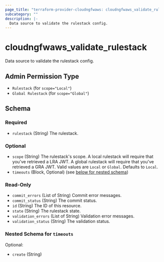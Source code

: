 ```yaml
---
page_title: "terraform-provider-cloudngfwaws: cloudngfwaws_validate_rulestack Data Source"
subcategory: ""
description: |-
  Data source to validate the rulestack config.
---
```


# cloudngfwaws_validate_rulestack

Data source to validate the rulestack config.


## Admin Permission Type

* `Rulestack` (for `scope="Local"`)
* `Global Rulestack` (for `scope="Global"`)





<!-- schema generated by tfplugindocs -->
## Schema

### Required

- `rulestack` (String) The rulestack.

### Optional

- `scope` (String) The rulestack's scope. A local rulestack will require that you've retrieved a LRA JWT. A global rulestack will require that you've retrieved a GRA JWT. Valid values are `Local` or `Global`. Defaults to `Local`.
- `timeouts` (Block, Optional) (see [below for nested schema](#nestedblock--timeouts))

### Read-Only

- `commit_errors` (List of String) Commit error messages.
- `commit_status` (String) The commit status.
- `id` (String) The ID of this resource.
- `state` (String) The rulestack state.
- `validation_errors` (List of String) Validation error messages.
- `validation_status` (String) The validation status.

<a id="nestedblock--timeouts"></a>
### Nested Schema for `timeouts`

Optional:

- `create` (String)
